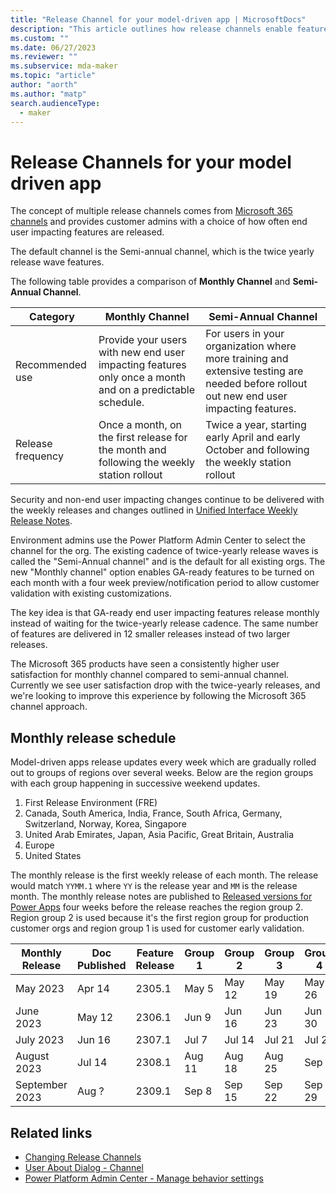 ```yaml
---
title: "Release Channel for your model-driven app | MicrosoftDocs" 
description: "This article outlines how release channels enable features within a model driven app."
ms.custom: ""
ms.date: 06/27/2023
ms.reviewer: ""
ms.subservice: mda-maker
ms.topic: "article"
author: "aorth"
ms.author: "matp"
search.audienceType: 
  - maker
---
```


# Release Channels for your model driven app

The concept of multiple release channels comes from [Microsoft 365 channels](https://learn.microsoft.com/deployoffice/updates/overview-update-channels) and provides customer admins with a choice of how often end user impacting features are released.

The default channel is the Semi-annual channel, which is the twice yearly release wave features. 

The following table provides a comparison of **Monthly Channel** and **Semi-Annual Channel**.

| Category | Monthly Channel | Semi-Annual Channel |
| --- | --- | --- |
| Recommended use | Provide your users with new end user impacting features only once a month and on a predictable schedule. | For users in your organization where more training and extensive testing are needed before rollout out new end user impacting features. | 
| Release frequency | Once a month, on the first release for the month and following the weekly station rollout | Twice a year, starting early April and early October and following the weekly station rollout |

Security and non-end user impacting changes continue to be delivered with the weekly releases and changes outlined in [Unified Interface Weekly Release Notes](/power-platform/released-versions/powerapps#all--microsoft-unified-interface-versions).

Environment admins use the Power Platform Admin Center to select the channel for the org. The existing cadence of twice-yearly release waves is called the "Semi-Annual channel" and is the default for all existing orgs. The new "Monthly channel" option enables GA-ready features to be turned on each month with a four week preview/notification period to allow customer validation with existing customizations.

The key idea is that GA-ready end user impacting features release monthly instead of waiting for the twice-yearly release cadence. The same number of features are delivered in 12 smaller releases instead of two larger releases.

The Microsoft 365 products have seen a consistently higher user satisfaction for monthly channel compared to semi-annual channel. Currently we see user satisfaction drop with the twice-yearly releases, and we're looking to improve this experience by following the Microsoft 365 channel approach.

## Monthly release schedule

Model-driven apps release updates every week which are gradually rolled out to groups of regions over several weeks. Below are the region groups with each group happening in successive weekend updates.

1. First Release Environment (FRE) 
1. Canada, South America, India, France, South Africa, Germany, Switzerland, Norway, Korea, Singapore
1. United Arab Emirates, Japan, Asia Pacific, Great Britain, Australia
1. Europe
1. United States

The monthly release is the first weekly release of each month. The release would match ```YYMM.1``` where ```YY``` is the release year and ```MM``` is the release month. The monthly release notes are published to [Released versions for Power Apps](/power-platform/released-versions/powerapps) four weeks before the release reaches the region group 2. Region group 2 is used because it's the first region group for production customer orgs and region group 1 is used for customer early validation.

| Monthly Release | Doc Published | Feature Release | Group 1 | Group 2 | Group 3 | Group 4 | Group 5 | 
| --- | --- | --- | --- | --- | --- | --- | --- | 
| May 2023 | Apr 14 | 2305.1 | May 5 | May 12 | May 19 | May 26 | Jun 2 |
| June 2023 |  May 12 | 2306.1 | Jun 9 | Jun 16 | Jun 23 | Jun 30 | Jul 7 |
| July 2023 | Jun 16 | 2307.1 | Jul 7 | Jul 14 | Jul 21 | Jul 28 | Aug 4 |
| August 2023 | Jul 14 | 2308.1 | Aug 11 | Aug 18 | Aug 25 | Sep 1 | Sep 8 |
| September 2023 | Aug ? | 2309.1 | Sep 8 | Sep 15 | Sep 22 | Sep 29 | Oct 6 |

## Related links

* [Changing Release Channels](channel-change.md)
* [User About Dialog - Channel](../../user/about-dialog.md)
* [Power Platform Admin Center - Manage behavior settings](/power-platform/admin/settings-behavior)